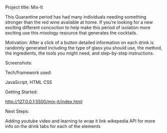 Project title:
 Mix-It

This Quarantine period has had many individuals needing something stronger than the red wine available at home. If you’re looking for a new exciting different concoction to help make this period of isolation more exciting use this mixology resource that generates the cocktails.

Motivation:
After a click of a button detailed information on each drink is randomly generated including the type of glass you should use, the method, the ingredients, the tools you might need, and step-by-step instructions.

Screenshots:


Tech/framework used:

JavaScript,
HTML
CSS

Getting Started: 

http://127.0.0.1:5500/mix-it/index.html


Next Steps: 

Adding youtube video and learning to wrap it
link wikepedia API for more info on the drink 
tabs for each of the elements 

